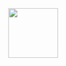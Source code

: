 <img src ="https://64.media.tumblr.com/2a08dce0d40220617f533bb10b9cb5f5/tumblr_o4sf6ke8jW1udh5n8o1_500.gifv" width="100" >
